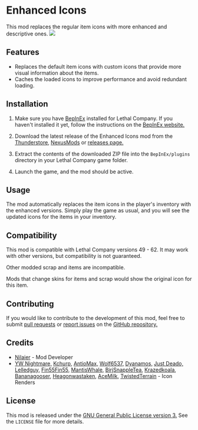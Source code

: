 # Enhanced Icons

This mod replaces the regular item icons with more enhanced and descriptive ones.
![](https://i.imgur.com/Yy1Fc7M.png)
## Features

- Replaces the default item icons with custom icons that provide more visual information about the items.
- Caches the loaded icons to improve performance and avoid redundant loading.

## Installation

1. Make sure you have [BepInEx](https://thunderstore.io/c/lethal-company/p/BepInEx/BepInExPack/) installed for Lethal Company. If you haven't installed it yet, follow the instructions on the [BepInEx website.](https://docs.bepinex.dev/articles/user_guide/installation/index.html)

2. Download the latest release of the Enhanced Icons mod from the [Thunderstore,](https://thunderstore.io/c/lethal-company/p/Nilaier/EnhancedIcons) [NexusMods](https://www.nexusmods.com/lethalcompany/mods/202) or [releases page.](https://github.com/NilaierMusic/EnhancedIcons/releases)

3. Extract the contents of the downloaded ZIP file into the `BepInEx/plugins` directory in your Lethal Company game folder.

4. Launch the game, and the mod should be active.

## Usage

The mod automatically replaces the item icons in the player's inventory with the enhanced versions. Simply play the game as usual, and you will see the updated icons for the items in your inventory.

## Compatibility

This mod is compatible with Lethal Company versions 49 - 62. It may work with other versions, but compatibility is not guaranteed.

Other modded scrap and items are incompatible.

Mods that change skins for items and scrap would show the original icon for this item.

## Contributing

If you would like to contribute to the development of this mod, feel free to submit [pull requests](https://github.com/NilaierMusic/EnhancedIcons/pulls) or [report issues](https://github.com/NilaierMusic/EnhancedIcons/issues) on the [GitHub repository.](https://github.com/NilaierMusic/EnhancedIcons)

## Credits

- [Nilaier](https://github.com/NilaierMusic) - Mod Developer
- [YW Nightmare,](https://lethal-company.fandom.com/wiki/User:YW_Nightmare) [Kchurp,](https://lethal-company.fandom.com/wiki/User:Kchurp) [AntioMax,](https://lethal-company.fandom.com/wiki/User:AntioMax) [Wolf6537,](https://lethal-company.fandom.com/wiki/User:Wolf6537) [Dyanamos,](https://lethal-company.fandom.com/wiki/User:Dyanamos) [Just Deado,](https://lethal-company.fandom.com/wiki/User:Just_Deado) [Lelledguy,](https://lethal-company.fandom.com/wiki/User:Lelledguy) [Fin55Fin55,](https://lethal-company.fandom.com/wiki/User:Fin55Fin55) [MantisWhale,](https://lethal-company.fandom.com/wiki/User:MantisWhale) [BirjSnappleTea](https://lethal-company.fandom.com/wiki/User:BirjSnappleTea), [Krazedkoala](https://lethal-company.fandom.com/wiki/User:Krazedkoala), [Bananagooser](https://lethal-company.fandom.com/wiki/User:Bananagooser), [Heagonwastaken](https://lethal-company.fandom.com/wiki/User:Heagonwastaken), [AceMilk](https://lethal-company.fandom.com/wiki/User:AceMilk), [TwistedTerrain](https://lethal-company.fandom.com/wiki/User:TwistedTerrain) - Icon Renders

## License

This mod is released under the [GNU General Public License version 3.](https://opensource.org/license/gpl-3-0) See the `LICENSE` file for more details.
